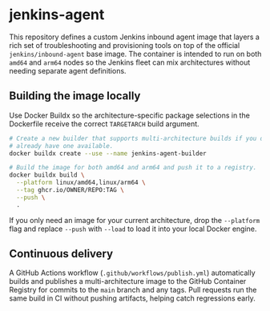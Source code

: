 # jenkins-agent

This repository defines a custom Jenkins inbound agent image that layers a rich
set of troubleshooting and provisioning tools on top of the official
`jenkins/inbound-agent` base image. The container is intended to run on both
`amd64` and `arm64` nodes so the Jenkins fleet can mix architectures without
needing separate agent definitions.

## Building the image locally

Use Docker Buildx so the architecture-specific package selections in the
Dockerfile receive the correct `TARGETARCH` build argument.

```bash
# Create a new builder that supports multi-architecture builds if you do not
# already have one available.
docker buildx create --use --name jenkins-agent-builder

# Build the image for both amd64 and arm64 and push it to a registry.
docker buildx build \
  --platform linux/amd64,linux/arm64 \
  --tag ghcr.io/OWNER/REPO:TAG \
  --push \
  .
```

If you only need an image for your current architecture, drop the `--platform`
flag and replace `--push` with `--load` to load it into your local Docker
engine.

## Continuous delivery

A GitHub Actions workflow (`.github/workflows/publish.yml`) automatically builds
and publishes a multi-architecture image to the GitHub Container Registry for
commits to the `main` branch and any tags. Pull requests run the same build in
CI without pushing artifacts, helping catch regressions early.
